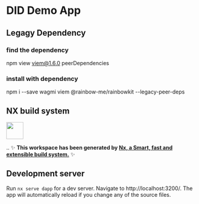 # DID Demo App

## Legagy Dependency
### find the dependency
npm view viem@1.6.0 peerDependencies
### install with dependency
npm i --save wagmi viem @rainbow-me/rainbowkit --legacy-peer-deps

## NX build system
<a alt="Nx logo" href="https://nx.dev" target="_blank" rel="noreferrer"><img src="https://raw.githubusercontent.com/nrwl/nx/master/images/nx-logo.png" width="45"></a>

..
✨ **This workspace has been generated by [Nx, a Smart, fast and extensible build system.](https://nx.dev)** ✨

## Development server

Run `nx serve dapp` for a dev server. Navigate to http://localhost:3200/. The app will automatically reload if you change any of the source files.
